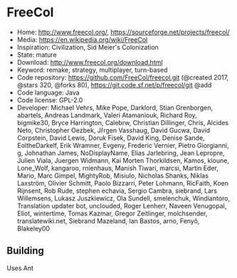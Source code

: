 # FreeCol

- Home: http://www.freecol.org/, https://sourceforge.net/projects/freecol/
- Media: https://en.wikipedia.org/wiki/FreeCol
- Inspiration: Civilization, Sid Meier's Colonization
- State: mature
- Download: http://www.freecol.org/download.html
- Keyword: remake, strategy, multiplayer, turn-based
- Code repository: https://github.com/FreeCol/freecol.git (@created 2017, @stars 320, @forks 80), https://git.code.sf.net/p/freecol/git @add
- Code language: Java
- Code license: GPL-2.0
- Developer: Michael Vehrs, Mike Pope, Darklord, Stian Grenborgen, abartels, Andreas  Landmark, Valeri Atamaniouk, Richard Roy, bigmike30, Bryce Harrington, Calebrw, Christian Dillinger, Chris, Alcides Neto, Christopher Oezbek, Jřrgen Vasshaug, David Gucwa, David Corpstein, David Lewis, Doruk Fisek, David King, Denise Sande, EoltheDarkelf, Erik Wramner, Evgeny, Frederic Vernier, Pietro Giorgianni, g, Johnathan James, NoDisplayName, Elias Jarlebring, Jean Lepropre, Julien Viala, Juergen Widmann, Kai Morten Thorkildsen, Kamos, kloune, Lone_Wolf, kangaroo, rnienhaus, Manish Tiwari, marcsi, Martin Eder, Mario, Marc Gimpel, MightyRob, Misiulo, Nicholas Shanks, Niklas Laxström, Olivier Schmitt, Paolo Bizzarri, Peter Lohmann, RicFaith, Koen Rijnsent, Rob Rude, stephen echavia, Sergio Cambra, siebrand, Lars Willemsens, Lukasz Juszkiewicz, Ola Sundell, smelenchuk, Windiantoro, Translation updater bot, unclouded, Roger Lenherr, Naveen Venugopal, Eliot, wintertime, Tomas Kazmar, Gregor Zeitlinger, molchsender, translatewiki.net, Siebrand Mazeland, Ian Bastos, arno, Fenyő, Blakeley00

## Building

Uses Ant

